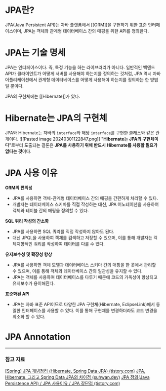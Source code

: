 # JPA란?
JPA(Java Persistent API)는 자바 플랫폼에서 [[ORM]]을 구현하기 위한 표준 인터페이스이며, JPA는 객체와 관계형 데이터베이스 간의 매핑을 위한 API를 정의한다.
# JPA는 기술 명세
JPA는 인터페이스이다. 즉, 특정 기능을 하는 라이브러리가 아니다. 일반적인 백엔드 API가 클라이언트가 어떻게 서버를 사용해야 하는지를 정의하는 것처럼, JPA 역시 자바 어플리케이션에서 관계형 데이터베이스를 어떻게 사용해야 하는지를 정의하는 한 방법일 뿐이다.

JPA의 구현체에는 [[Hibernate]]가 있다.
# Hibernate는 JPA의 구현체
JPA와 Hibernate는 자바의 `interface`와 해당 `interface`를 구현한 클래스와 같은 관게이다.
![[Pasted image 20240301122847.png]]
"**Hibernate는 JPA의 구현체이다**"로부터 도출되는 결론은 **JPA를 사용하기 위해 반드시 Hibernate를 사용할 필요가 없다는 것**이다.

# JPA 사용 이유
**ORM의 편의성**
- JPA를 사용하면 객체-관계형 데이터베이스 간의 매핑을 간편하게 처리할 수 있다.
- 개발자는 데이터베이스 스키마를 직접 작성하는 대신, JPA 어노테이션을 사용하여 객체와 테이블 간의 매핑을 정의할 수 있다.

**SQL 쿼리 작성의 간소화**
- JPA를 사용하면 SQL 쿼리를 직접 작성하지 않아도 된다.
- 대신 JPQL을 사용하여 객체를 검색하고 저장할 수 있으며, 이를 통해 개발자는 객체지향적인 쿼리를 작성하여 데이터를 다룰 수 있다.

**유지보수성 및 확장성 향상**
- JPA를 사용하면 객체 모델과 데이터베이스 스키마 간의 매핑을 한 곳에서 관리할 수 있으며, 이를 통해 객체와 데이터베이스 간의 일관성을 유지할 수 있다.
- JPA는 객체를 사용하여 데이터베이스를 다루기 때문에 코드의 가독성이 향상되고 유지보수가 용이해진다.

**표준화된 API**
- JPA는 자바 표준 API이므로 다양한 JPA 구현체(Hibernate, EclipseLink)에서 동일한 인터페이스를 사용할 수 있다. 이를 통해 구현체를 변경하더라도 코드 변경을 최소화 할 수 있다.
# JPA Annotation


---
### 참고 자료
[[Spring] JPA 개념정리 (Hibernate, Spring Data JPA) (tistory.com)](https://devmoony.tistory.com/186)
[JPA, Hibernate, 그리고 Spring Data JPA의 차이점 (suhwan.dev)](https://suhwan.dev/2019/02/24/jpa-vs-hibernate-vs-spring-data-jpa/)
[JPA 정의(Java Persistence API) / JPA 사용이유 / JPA 장단점 (tistory.com)](https://mkil.tistory.com/526)
